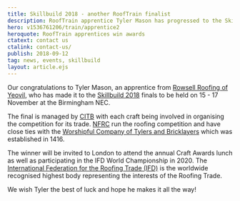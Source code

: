```yaml
---
title: Skillbuild 2018 - another RoofTrain finalist
description: RoofTrain apprentice Tyler Mason has progressed to the SkillBuild 2018 final in Birmingham.
hero: v1536761206/train/apprentice2
heroquote: RoofTrain apprentices win awards
ctatext: contact us
ctalink: contact-us/
publish: 2018-09-12
tag: news, events, skillbuild
layout: article.ejs
---
```


Our congratulations to Tyler Mason, an apprentice from [Rowsell Roofing of Yeovil](https://www.rowsellroofing.com/), who has made it to the [Skillbuild 2018](https://www.goconstruct.org/construction-today/skillbuild/) finals to be held on 15 - 17 November at the Birmingham NEC.

The final is managed by [CITB](https://www.citb.co.uk/) with each craft being involved in organising the competition for its trade. [NFRC](https://www.nfrc.co.uk/) run the roofing competition and have close ties with the [Worshipful Company of Tylers and Bricklayers](https://www.tylersandbricklayers.co.uk/) which was established in 1416.

The winner will be invited to London to attend the annual Craft Awards lunch as well as participating in the IFD World Championship in 2020. The [International Federation for the Roofing Trade (IFD)](https://www.ifd-roof.com/) is the worldwide recognised highest body representing the interests of the Roofing Trade.

We wish Tyler the best of luck and hope he makes it all the way!
